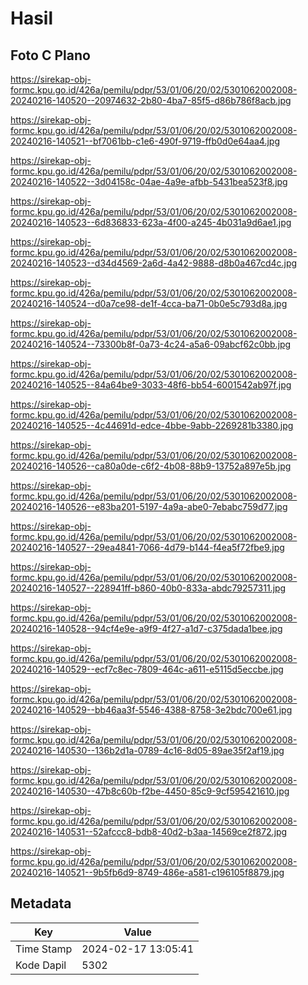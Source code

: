 # Hasil

## Foto C Plano

https://sirekap-obj-formc.kpu.go.id/426a/pemilu/pdpr/53/01/06/20/02/5301062002008-20240216-140520--20974632-2b80-4ba7-85f5-d86b786f8acb.jpg

https://sirekap-obj-formc.kpu.go.id/426a/pemilu/pdpr/53/01/06/20/02/5301062002008-20240216-140521--bf7061bb-c1e6-490f-9719-ffb0d0e64aa4.jpg

https://sirekap-obj-formc.kpu.go.id/426a/pemilu/pdpr/53/01/06/20/02/5301062002008-20240216-140522--3d04158c-04ae-4a9e-afbb-5431bea523f8.jpg

https://sirekap-obj-formc.kpu.go.id/426a/pemilu/pdpr/53/01/06/20/02/5301062002008-20240216-140523--6d836833-623a-4f00-a245-4b031a9d6ae1.jpg

https://sirekap-obj-formc.kpu.go.id/426a/pemilu/pdpr/53/01/06/20/02/5301062002008-20240216-140523--d34d4569-2a6d-4a42-9888-d8b0a467cd4c.jpg

https://sirekap-obj-formc.kpu.go.id/426a/pemilu/pdpr/53/01/06/20/02/5301062002008-20240216-140524--d0a7ce98-de1f-4cca-ba71-0b0e5c793d8a.jpg

https://sirekap-obj-formc.kpu.go.id/426a/pemilu/pdpr/53/01/06/20/02/5301062002008-20240216-140524--73300b8f-0a73-4c24-a5a6-09abcf62c0bb.jpg

https://sirekap-obj-formc.kpu.go.id/426a/pemilu/pdpr/53/01/06/20/02/5301062002008-20240216-140525--84a64be9-3033-48f6-bb54-6001542ab97f.jpg

https://sirekap-obj-formc.kpu.go.id/426a/pemilu/pdpr/53/01/06/20/02/5301062002008-20240216-140525--4c44691d-edce-4bbe-9abb-2269281b3380.jpg

https://sirekap-obj-formc.kpu.go.id/426a/pemilu/pdpr/53/01/06/20/02/5301062002008-20240216-140526--ca80a0de-c6f2-4b08-88b9-13752a897e5b.jpg

https://sirekap-obj-formc.kpu.go.id/426a/pemilu/pdpr/53/01/06/20/02/5301062002008-20240216-140526--e83ba201-5197-4a9a-abe0-7ebabc759d77.jpg

https://sirekap-obj-formc.kpu.go.id/426a/pemilu/pdpr/53/01/06/20/02/5301062002008-20240216-140527--29ea4841-7066-4d79-b144-f4ea5f72fbe9.jpg

https://sirekap-obj-formc.kpu.go.id/426a/pemilu/pdpr/53/01/06/20/02/5301062002008-20240216-140527--228941ff-b860-40b0-833a-abdc79257311.jpg

https://sirekap-obj-formc.kpu.go.id/426a/pemilu/pdpr/53/01/06/20/02/5301062002008-20240216-140528--94cf4e9e-a9f9-4f27-a1d7-c375dada1bee.jpg

https://sirekap-obj-formc.kpu.go.id/426a/pemilu/pdpr/53/01/06/20/02/5301062002008-20240216-140529--ecf7c8ec-7809-464c-a611-e5115d5eccbe.jpg

https://sirekap-obj-formc.kpu.go.id/426a/pemilu/pdpr/53/01/06/20/02/5301062002008-20240216-140529--bb46aa3f-5546-4388-8758-3e2bdc700e61.jpg

https://sirekap-obj-formc.kpu.go.id/426a/pemilu/pdpr/53/01/06/20/02/5301062002008-20240216-140530--136b2d1a-0789-4c16-8d05-89ae35f2af19.jpg

https://sirekap-obj-formc.kpu.go.id/426a/pemilu/pdpr/53/01/06/20/02/5301062002008-20240216-140530--47b8c60b-f2be-4450-85c9-9cf595421610.jpg

https://sirekap-obj-formc.kpu.go.id/426a/pemilu/pdpr/53/01/06/20/02/5301062002008-20240216-140531--52afccc8-bdb8-40d2-b3aa-14569ce2f872.jpg

https://sirekap-obj-formc.kpu.go.id/426a/pemilu/pdpr/53/01/06/20/02/5301062002008-20240216-140521--9b5fb6d9-8749-486e-a581-c196105f8879.jpg


## Metadata

| Key        | Value               |
| ---------- | ------------------- |
| Time Stamp | 2024-02-17 13:05:41 |
| Kode Dapil | 5302                |



